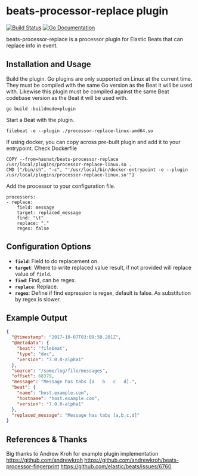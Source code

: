# beats-processor-replace plugin

[![Build Status](http://img.shields.io/travis/hasnat/beats-processor-replace.svg?style=flat-square)][travis]
[![Go Documentation](http://img.shields.io/badge/go-documentation-blue.svg?style=flat-square)][godocs]

[travis]: http://travis-ci.org/hasnat/beats-processor-replace
[godocs]: http://godoc.org/github.com/hasnat/beats-processor-replace
[releases]: https://github.com/hasnat/beats-processor-replace/releases

beats-processor-replace is a processor plugin for Elastic Beats that can replace
info in event.

## Installation and Usage

Build the plugin. Go plugins are only supported on Linux at the current time. They must be
compiled with the same Go version as the Beat it will be used with. Likewise this plugin
must be compiled against the same Beat codebase version as the Beat it will be used
with.

```
go build -buildmode=plugin
```

Start a Beat with the plugin.

```
filebeat -e --plugin ./processor-replace-linux-amd64.so
```

If using docker, you can copy across pre-built plugin and add it to your entrypoint. Check Dockerfile

```
COPY --from=hasnat/beats-processor-replace /usr/local/plugins/processor-replace-linux.so .
CMD ["/bin/sh", "-c", "'/usr/local/bin/docker-entrypoint -e --plugin /usr/local/plugins/processor-replace-linux.so'"]
```

Add the processor to your configuration file.

```
processors:
- replace:
    field: message
    target: replaced_message
    find: "\t"
    replace: ","
    regex: false
```

## Configuration Options

- **`field`**: Field to do replacement on.
- **`target`**: Where to write replaced value result, if not provided will replace value of `field`.
- **`find`**: Find, can be regex.
- **`replace`**: Replace.
- **`regex`**: Define if find expression is regex, default is false. As substitution by regex is slower.

## Example Output

```json
{
  "@timestamp": "2017-10-07T03:09:50.201Z",
  "@metadata": {
    "beat": "filebeat",
    "type": "doc",
    "version": "7.0.0-alpha1"
  },
  "source": "/some/log/file/messages",
  "offset": 68379,
  "message": "Message has tabs [a	b	c	d].",
  "beat": {
    "name": "host.example.com",
    "hostname": "host.example.com",
    "version": "7.0.0-alpha1"
  },
  "replaced_message": "Message has tabs [a,b,c,d]"
}
```

## References & Thanks
Big thanks to Andrew Kroh for example plugin implementation
https://github.com/andrewkroh
https://github.com/andrewkroh/beats-processor-fingerprint
https://github.com/elastic/beats/issues/6760
